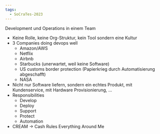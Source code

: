 ```yaml
---
tags:
  - SoCraTes-2023
---
```

Development und Operations in einem Team
- Keine Rolle, keine Org-Struktur, kein Tool sondern eine Kultur
- 3 Companies doing devops well
    - Amazon/AWS
    - Netflix
    - Airbnb
    - Starbucks (unerwartet, weil keine Software)
    - US customs border protection (Papierkrieg durch Automatisierung abgeschafft)
    - NASA
- Nicht nur Software liefern, sondern ein echtes Produkt, mit Kundenservice, mit Hardware Provisionierung, …
- Responsibilities
    - Develop
    - Deploy
    - Support
    - Protect
    - Automation
- CREAM -> Cash Rules Everything Around Me